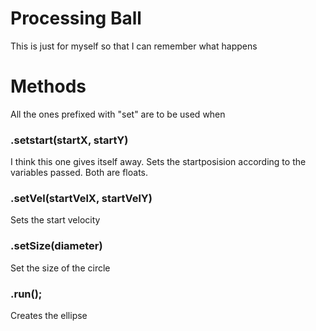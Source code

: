 # Processing Ball
This is just for myself so that I can remember what happens

# Methods
All the ones prefixed with "set" are to be used when

### .setstart(startX, startY)
I think this one gives itself away. Sets the startposision according to the variables passed. Both are floats.

### .setVel(startVelX, startVelY)
Sets the start velocity

### .setSize(diameter)
Set the size of the circle

### .run();
Creates the ellipse
